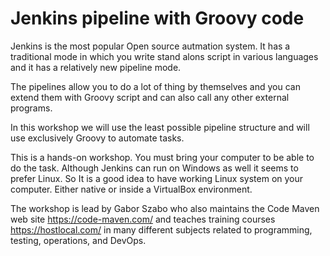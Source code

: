 # Jenkins pipeline with Groovy code

Jenkins is the most popular Open source autmation system. It has a traditional mode in which you write stand alons
script in various languages and it has a relatively new pipeline mode.

The pipelines allow you to do a lot of thing by themselves and you can extend them with Groovy script and can also
call any other external programs.

In this workshop we will use the least possible pipeline structure and will use exclusively Groovy to automate tasks.

This is a hands-on workshop. You must bring your computer to be able to do the task. Although Jenkins can run on Windows as well it seems to prefer Linux.  So It is a good idea to have working
Linux system on your computer. Either native or inside a VirtualBox environment.

The workshop is lead by Gabor Szabo who also maintains the Code Maven web site https://code-maven.com/ and teaches training courses https://hostlocal.com/ in many different subjects related to programming, testing, operations, and DevOps.

